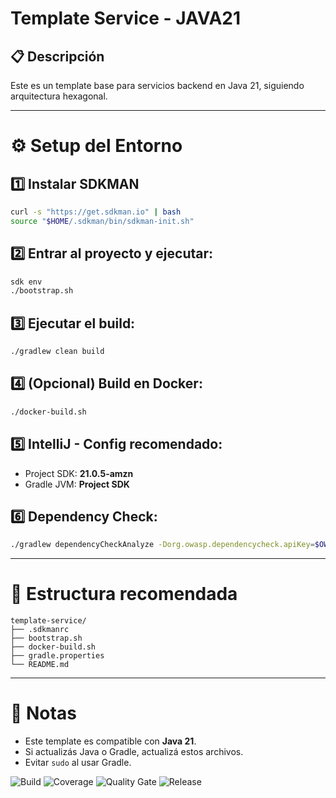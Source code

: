 # Template Service - JAVA21

## 📋 Descripción

Este es un template base para servicios backend en Java 21, siguiendo arquitectura hexagonal.

---

# ⚙️ Setup del Entorno

## 1️⃣ Instalar SDKMAN

```bash
curl -s "https://get.sdkman.io" | bash
source "$HOME/.sdkman/bin/sdkman-init.sh"
```

## 2️⃣ Entrar al proyecto y ejecutar:

```bash
sdk env
./bootstrap.sh
```

## 3️⃣ Ejecutar el build:

```bash
./gradlew clean build
```

## 4️⃣ (Opcional) Build en Docker:

```bash
./docker-build.sh
```

## 5️⃣ IntelliJ - Config recomendado:

- Project SDK: **21.0.5-amzn**
- Gradle JVM: **Project SDK**

## 6️⃣ Dependency Check:

```bash
./gradlew dependencyCheckAnalyze -Dorg.owasp.dependencycheck.apiKey=$OWASP_DEPENDENCY_CHECK_APIKEY
```

---

# 📂 Estructura recomendada

```
template-service/
├── .sdkmanrc
├── bootstrap.sh
├── docker-build.sh
├── gradle.properties
└── README.md
```

---

# 📣 Notas

- Este template es compatible con **Java 21**.
- Si actualizás Java o Gradle, actualizá estos archivos.
- Evitar `sudo` al usar Gradle.

![Build](https://github.com/USUARIO/template-service/actions/workflows/sonar.yml/badge.svg)
![Coverage](https://sonarcloud.io/api/project_badges/measure?project=USUARIO_TEMPLATE-SERVICE&metric=coverage)
![Quality Gate](https://sonarcloud.io/api/project_badges/measure?project=USUARIO_TEMPLATE-SERVICE&metric=alert_status)
![Release](https://img.shields.io/github/v/release/USUARIO/template-service)

